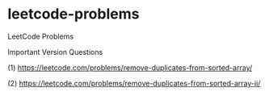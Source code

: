 # leetcode-problems
LeetCode Problems

Important Version Questions 

(1) https://leetcode.com/problems/remove-duplicates-from-sorted-array/

(2) https://leetcode.com/problems/remove-duplicates-from-sorted-array-ii/


